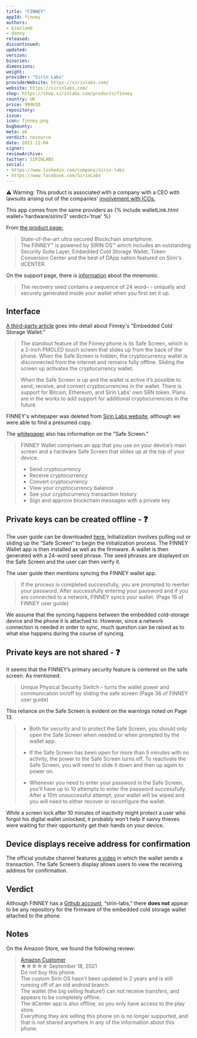 ```yaml
---
title: "FINNEY"
appId: finney
authors:
- kiwilamb
- danny
released: 
discontinued: 
updated: 
version: 
binaries: 
dimensions: 
weight: 
provider: "Sirin Labs"
providerWebsite: https://sirinlabs.com/
website: https://sirinlabs.com/
shop: https://shop.sirinlabs.com/products/finney
country: UK
price: 999USD
repository: 
issue: 
icon: finney.png
bugbounty: 
meta: ok
verdict: nosource
date: 2021-12-04
signer: 
reviewArchive: 
twitter: SIRINLABS
social: 
- https://www.linkedin.com/company/sirin-labs
- https://www.facebook.com/SirinLabs
---
```


<div class="alertBox"><div>
⚠️ Warning: This product is associated with a company with a CEO with lawsuits arising out of the companies' <a href="https://www.coindesk.com/policy/2021/11/18/crypto-heavyweight-moshe-hogeg-reportedly-arrested-in-israel/">involvement with ICOs.</a>
</div> </div>

This app comes from the same providers as {% include walletLink.html wallet='hardware/sirinv3' verdict='true' %}

From [the product page:](https://shop.sirinlabs.com/products/finney)

> State-of-the-art ultra secured Blockchain smartphone. <br />
The FINNEY™ is powered by SIRIN OS™ which includes an outstanding Security Suite Layer, Embedded Cold Storage Wallet, Token Conversion Center and the best of DApp nation featured on Sirin's dCENTER.


On the support page, there is [information](https://shop.sirinlabs.com/pages/support) about the mnemonic.

> The recovery seed contains a sequence of 24 word– - uniquely and securely generated inside your wallet when you first set it up.

## Interface

[A third-party article](https://www.bitcoinmarketjournal.com/should-you-store-your-crypto-in-a-finney-phone/) goes into detail about Finney's "Embedded Cold Storage Wallet:"

> The standout feature of the Finney phone is its Safe Screen, which is a 2-inch PMOLED touch screen that slides up from the back of the phone. When the Safe Screen is hidden, the cryptocurrency wallet is disconnected from the internet and remains fully offline. Sliding the screen up activates the cryptocurrency wallet.
>
> When the Safe Screen is up and the wallet is active it’s possible to send, receive, and convert cryptocurrencies in the wallet. There is support for Bitcoin, Ethereum, and Sirin Labs’ own SRN token. Plans are in the works to add support for additional cryptocurrencies in the future.

FINNEY's whitepaper was deleted from [Sirin Labs website](https://twitter.com/BitcoinWalletz/status/1464219115015397384), although we were able to find a presumed copy.

The [whitepaper](https://cryptorating.eu/whitepapers/SIRIN-LABS/SIRINLABS_-_White_Paper.pdf) also has information on the "Safe Screen."

> FINNEY Wallet comprises an app that you use on your device’s main screen and a hardware Safe Screen that slides up at the top of your device.
> - Send cryptocurrency
> - Receive cryptocurrency
> - Convert cryptocurrency
> - View your cryptocurrency balance
> - See your cryptocurrency transaction history
> - Sign and approve blockchain messages with a private key

## Private keys can be created offline - ❓

The user guide can be downloaded [here.](https://docs.sirinlabs.com/FINNEY-GUIDE.pdf) Initialization involves pulling out or sliding up the “Safe Screen” to begin the initialization process. The FINNEY Wallet app is then installed as well as the firmware. A wallet is then generated with a 24-word seed phrase. The seed phrases are displayed on the Safe Screen and the user can then verify it. 

The user guide then mentions syncing the FINNEY wallet app.

> If the process is completed successfully, you are prompted to reenter your password. After successfully entering your password and if you are connected to a network, FINNEY syncs your wallet. (Page 16 of FINNEY user guide)

We assume that the syncing happens between the embedded cold-storage device and the phone it is attached to. However, since a network connection is needed in order to sync, much question can be raised as to what else happens during the course of syncing.

## Private keys are not shared - ❓

It seems that the FINNEY’s primary security feature is centered on the safe screen. As mentioned:

> Unique Physical Security Switch - turns the wallet power and communication on/off by sliding the safe screen (Page 36 of FINNEY user guide)

This reliance on the Safe Screen is evident on the warnings noted on Page 13. 

> - Both for security and to protect the Safe Screen, you should only open the Safe Screen when needed or when prompted by the wallet app.
>
> - If the Safe Screen has been open for more than 5 minutes with no activity, the power to the Safe Screen turns off. To reactivate the Safe Screen, you will need to slide it down and then up again to power on.
>
> - Whenever you need to enter your password in the Safe Screen, you’ll have up to 10 attempts to enter the password successfully. After a 10th unsuccessful attempt, your wallet will be wiped and you will need to either recover or reconfigure the wallet.

While a screen lock after 10 minutes of inactivity might protect a user who forgot his digital wallet unlocked, it probably won't help if savvy thieves were waiting for their opportunity get their hands on your device.

## Device displays receive address for confirmation

The official youtube channel features [a video](https://youtu.be/lG5l73gwuxs?t=73) in which the wallet sends a transaction. The Safe Screen’s display allows users to view the receiving address for confirmation.

## Verdict

Although FINNEY has a [Github account](https://github.com/sirin-labs), “sirin-labs,” there **does not** appear to be any repository for the firmware of the embedded cold storage wallet attached to the phone.


## Notes

On the Amazon Store, we found the following review:

> [Amazon Customer](https://www.amazon.com/gp/customer-reviews/R1CGBPVU0SHNCG/ref=cm_cr_dp_d_rvw_ttl?ie=UTF8&ASIN=B07KR859ZS)<br>
  ★☆☆☆☆ September 18, 2021 <br>
  Do not buy this phone.<br>
  The custom Sirin OS hasn't been updated in 2 years and is still running off of an old android branch.<br />
  The wallet (the big selling feature!) can not receive transfers, and appears to be completely offline.<br />
  The dCenter app is also offline, so you only have access to the play store.<br />
  Everything they are selling this phone on is no longer supported, and that is not shared anywhere in any of the information about this phone.
